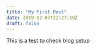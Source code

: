 ```yaml
---
title: "My First Post"
date: 2019-02-07T22:27:18Z
draft: false
---
```


This is a test to check blog setup

